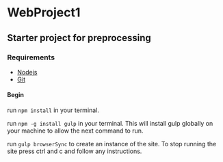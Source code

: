 # WebProject1

## Starter project for preprocessing

### Requirements

* [Nodejs](https://nodejs.org/en/)
* [Git](https://git-scm.com/)

#### Begin

run `npm install` in your terminal.

run `npm -g install gulp` in your terminal. This will install gulp globally on your machine to allow the next command to run.

run `gulp browserSync` to create an instance of the site. To stop running the site press ctrl and c and follow any instructions.